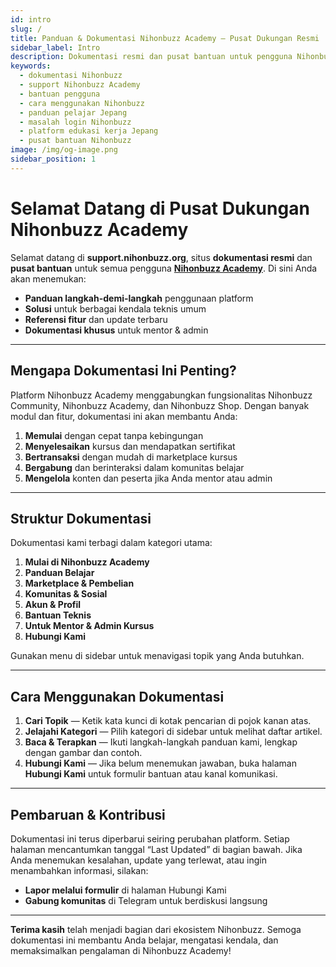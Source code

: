 ```yaml
---
id: intro
slug: /
title: Panduan & Dokumentasi Nihonbuzz Academy – Pusat Dukungan Resmi
sidebar_label: Intro
description: Dokumentasi resmi dan pusat bantuan untuk pengguna Nihonbuzz Academy. Temukan panduan teknis, solusi masalah umum, serta dokumentasi fitur platform.
keywords:
  - dokumentasi Nihonbuzz
  - support Nihonbuzz Academy
  - bantuan pengguna
  - cara menggunakan Nihonbuzz
  - panduan pelajar Jepang
  - masalah login Nihonbuzz
  - platform edukasi kerja Jepang
  - pusat bantuan Nihonbuzz
image: /img/og-image.png
sidebar_position: 1
---
```


# Selamat Datang di Pusat Dukungan Nihonbuzz Academy

Selamat datang di **support.nihonbuzz.org**, situs **dokumentasi resmi** dan **pusat bantuan** untuk semua pengguna **[Nihonbuzz Academy](https://academy.nihonbuzz.org/)**. Di sini Anda akan menemukan:

- **Panduan langkah-demi-langkah** penggunaan platform  
- **Solusi** untuk berbagai kendala teknis umum  
- **Referensi fitur** dan update terbaru  
- **Dokumentasi khusus** untuk mentor & admin

---

## Mengapa Dokumentasi Ini Penting?

Platform Nihonbuzz Academy menggabungkan fungsionalitas Nihonbuzz Community, Nihonbuzz Academy, dan Nihonbuzz Shop. Dengan banyak modul dan fitur, dokumentasi ini akan membantu Anda:

1. **Memulai** dengan cepat tanpa kebingungan  
2. **Menyelesaikan** kursus dan mendapatkan sertifikat  
3. **Bertransaksi** dengan mudah di marketplace kursus  
4. **Bergabung** dan berinteraksi dalam komunitas belajar  
5. **Mengelola** konten dan peserta jika Anda mentor atau admin  

---

## Struktur Dokumentasi

Dokumentasi kami terbagi dalam kategori utama:

1. **Mulai di Nihonbuzz Academy**  
2. **Panduan Belajar**  
3. **Marketplace & Pembelian**  
4. **Komunitas & Sosial**  
5. **Akun & Profil**  
6. **Bantuan Teknis**  
7. **Untuk Mentor & Admin Kursus**  
8. **Hubungi Kami**

Gunakan menu di sidebar untuk menavigasi topik yang Anda butuhkan.

---

## Cara Menggunakan Dokumentasi

1. **Cari Topik** — Ketik kata kunci di kotak pencarian di pojok kanan atas.  
2. **Jelajahi Kategori** — Pilih kategori di sidebar untuk melihat daftar artikel.  
3. **Baca & Terapkan** — Ikuti langkah-langkah panduan kami, lengkap dengan gambar dan contoh.  
4. **Hubungi Kami** — Jika belum menemukan jawaban, buka halaman **Hubungi Kami** untuk formulir bantuan atau kanal komunikasi.

---

## Pembaruan & Kontribusi

Dokumentasi ini terus diperbarui seiring perubahan platform. Setiap halaman mencantumkan tanggal “Last Updated” di bagian bawah. Jika Anda menemukan kesalahan, update yang terlewat, atau ingin menambahkan informasi, silakan:

- **Lapor melalui formulir** di halaman Hubungi Kami  
- **Gabung komunitas** di Telegram untuk berdiskusi langsung

---

**Terima kasih** telah menjadi bagian dari ekosistem Nihonbuzz. Semoga dokumentasi ini membantu Anda belajar, mengatasi kendala, dan memaksimalkan pengalaman di Nihonbuzz Academy!
